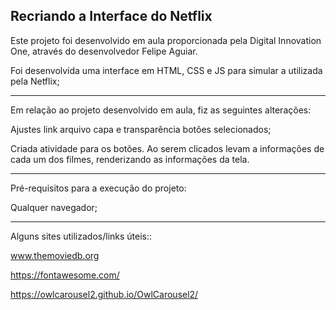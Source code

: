 
<h2> Recriando a Interface do Netflix </h2>

Este projeto foi desenvolvido em aula proporcionada pela Digital Innovation One, através do desenvolvedor Felipe Aguiar.

Foi desenvolvida uma interface em HTML, CSS e JS para simular a utilizada pela Netflix;
<hr>
Em relação ao projeto desenvolvido em aula, fiz as seguintes alterações:

Ajustes link arquivo capa e transparência botões selecionados;

Criada atividade para os botões. Ao serem clicados levam a informações de cada um dos filmes, renderizando as informações da tela.

<hr>
Pré-requisitos para a execução do projeto:

Qualquer navegador;

<hr>
Alguns sites utilizados/links úteis::

www.themoviedb.org

https://fontawesome.com/

https://owlcarousel2.github.io/OwlCarousel2/

